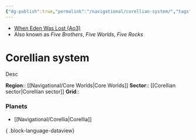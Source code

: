 ```yaml
---
{"dg-publish":true,"permalink":"/navigational/corellian-system/","tags":["map","system","unfinished"]}
---
```


- [When Eden Was Lost (Ao3)](https://archiveofourown.org/works/19334440/chapters/45992584)
- Also known as *Five Brothers*, *Five Worlds*, *Five Rocks*
# Corellian system

Desc

**Region**::  [[Navigational/Core Worlds\|Core Worlds]]
**Sector**::  [[Corellian sector\|Corellian sector]]
**Grid**::  

### Planets
- [[Navigational/Corellia\|Corellia]]

{ .block-language-dataview}